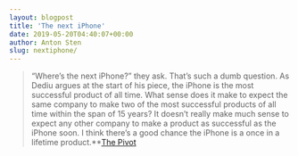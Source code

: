 ```yaml
---
layout: blogpost
title: 'The next iPhone'
date: 2019-05-20T04:40:07+00:00
author: Anton Sten
slug: nextiphone/
---
```


>“Where’s the next iPhone?” they ask. That’s such a dumb question. As Dediu argues at the start of his piece, the iPhone is the most successful product of all time. What sense does it make to expect the same company to make two of the most successful products of all time within the span of 15 years? It doesn’t really make much sense to expect any other company to make a product as successful as the iPhone soon. I think there’s a good chance the iPhone is a once in a lifetime product.**[The Pivot](https://daringfireball.net/linked/2019/05/17/the-pivot)
